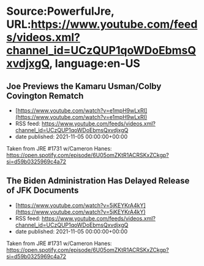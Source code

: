 # Source:PowerfulJre, URL:https://www.youtube.com/feeds/videos.xml?channel_id=UCzQUP1qoWDoEbmsQxvdjxgQ, language:en-US

## Joe Previews the Kamaru Usman/Colby Covington Rematch
 - [https://www.youtube.com/watch?v=e1mpH9wLxRI](https://www.youtube.com/watch?v=e1mpH9wLxRI)
 - RSS feed: https://www.youtube.com/feeds/videos.xml?channel_id=UCzQUP1qoWDoEbmsQxvdjxgQ
 - date published: 2021-11-05 00:00:00+00:00

Taken from JRE #1731 w/Cameron Hanes:
https://open.spotify.com/episode/6U05omZKtR1ACRSKxZCkgp?si=d59b0325969c4a72

## The Biden Administration Has Delayed Release of JFK Documents
 - [https://www.youtube.com/watch?v=5jKEYKrA4kY](https://www.youtube.com/watch?v=5jKEYKrA4kY)
 - RSS feed: https://www.youtube.com/feeds/videos.xml?channel_id=UCzQUP1qoWDoEbmsQxvdjxgQ
 - date published: 2021-11-05 00:00:00+00:00

Taken from JRE #1731 w/Cameron Hanes:
https://open.spotify.com/episode/6U05omZKtR1ACRSKxZCkgp?si=d59b0325969c4a72

